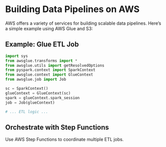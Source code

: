 # Building Data Pipelines on AWS

AWS offers a variety of services for building scalable data pipelines. Here’s a simple example using AWS Glue and S3:

## Example: Glue ETL Job
```python
import sys
from awsglue.transforms import *
from awsglue.utils import getResolvedOptions
from pyspark.context import SparkContext
from awsglue.context import GlueContext
from awsglue.job import Job

sc = SparkContext()
glueContext = GlueContext(sc)
spark = glueContext.spark_session
job = Job(glueContext)

# ... ETL logic ...
```

## Orchestrate with Step Functions
Use AWS Step Functions to coordinate multiple ETL jobs.
